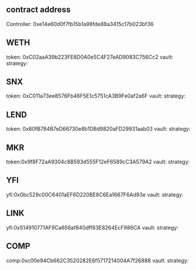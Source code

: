 ## contract address

Controller: 0xe14e60d0f7fb15b1a98fde88a3415c17b023bf36

## WETH

token: 0xC02aaA39b223FE8D0A0e5C4F27eAD9083C756Cc2
vault:
strategy:

## SNX

token: 0xC011a73ee8576Fb46F5E1c5751cA3B9Fe0af2a6F
vault:
strategy:

## LEND

token: 0x80fB784B7eD66730e8b1DBd9820aFD29931aab03
vault:
strategy:

## MKR 

token:0x9f8F72aA9304c8B593d555F12eF6589cC3A579A2
vault:
strategy:

## YFI

yfi:0x0bc529c00C6401aEF6D220BE8C6Ea1667F6Ad93e
vault:
strategy:

## LINK

yfi:0x514910771AF9Ca656af840dff83E8264EcF986CA
vault:
strategy:

## COMP

comp:0xc00e94Cb662C3520282E6f5717214004A7f26888
vault:
strategy: